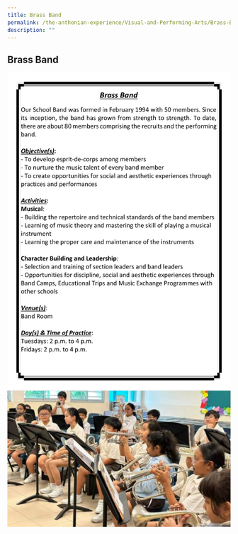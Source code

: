 ```yaml
---
title: Brass Band
permalink: /the-anthonian-experience/Visual-and-Performing-Arts/Brass-Band/
description: ""
---
```

## Brass Band

![](/images/CCA%202023_Sep/cca-06.png)
![brass band](/images/brass%20band.jpg)